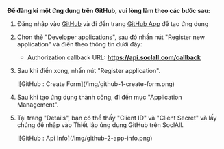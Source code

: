 __Để đăng kí một ứng dụng trên GitHub, vui lòng làm theo các bước sau:__

1. Đăng nhập vào [GitHub](https://github.com/) và đi đến trang [GitHub App](https://github.com/settings/applications) để tạo ứng dụng
2. Chọn thẻ "Developer applications", sau đó nhấn nút "Register new application" và điền theo thông tin dưới đây:
    * Authorization callback URL: __https://api.soclall.com/callback__
3. Sau khi điền xong, nhấn nút "Register application".
    
    <div class="soclall-br"></div>
    ![GitHub : Create Form](/img/github-1-create-form.png)
    <div class="soclall-br"></div>
    
4. Sau khi tạo ứng dụng thành công, đi đến mục "Application Management".
5. Tại trang "Details", bạn có thể thấy "Client ID" và "Client Secret" và lấy chúng để nhập vào Thiết lập ứng dụng GitHub trên SoclAll.
    <div class="soclall-br"></div>
    ![GitHub : Api Info](/img/github-2-app-info.png)
    <div class="soclall-br"></div>